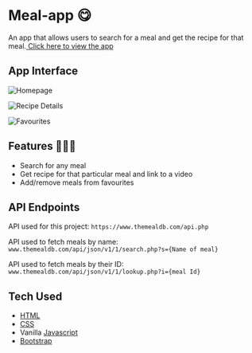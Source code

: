 # Meal-app 😋

An app that allows users to search for a meal and get the recipe for that meal.[ Click here to view the app](https://khushbukumawat.github.io/Meal-app.github.io/)

## App Interface

![Homepage](assets/homepage.png)

![Recipe Details](assets/recipe_details.png)

![Favourites](assets/favourites_page.png)

## Features 🍔🍕🍫

- Search for any meal
- Get recipe for that particular meal and link to a video 
- Add/remove meals from favourites

## API Endpoints

API used for this project: `https://www.themealdb.com/api.php`

API used to fetch meals by name: `www.themealdb.com/api/json/v1/1/search.php?s={Name of meal}`

API used to fetch meals by their ID: `www.themealdb.com/api/json/v1/1/lookup.php?i={meal Id}`

## Tech Used

- [HTML](https://en.wikipedia.org/wiki/HTML)
- [CSS](https://en.wikipedia.org/wiki/CSS)
- Vanilla [Javascript](https://www.javascript.com/)
- [Bootstrap](https://getbootstrap.com/)
